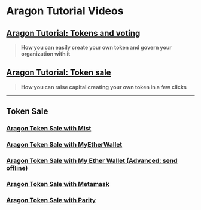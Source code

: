 # Aragon Tutorial Videos

## [**Aragon Tutorial: Tokens and voting**](https://www.youtube.com/watch?v=LszfQoXhK8U)
> **How you can easily create your own token and govern your organization with it**

## [**Aragon Tutorial: Token sale**](https://www.youtube.com/watch?v=IEPL9GC_QOY)
> **How you can raise capital creating your own token in a few clicks**

___
## Token Sale

### [**Aragon Token Sale with Mist**](https://www.youtube.com/watch?v=wtbNwA9h9SI)

### [**Aragon Token Sale with MyEtherWallet**](https://www.youtube.com/watch?v=Ju-rZc5eYlw)

### [**Aragon Token Sale with My Ether Wallet (Advanced: send offline)**](https://www.youtube.com/watch?v=czNBadKUoDc)

### [**Aragon Token Sale with Metamask**](https://www.youtube.com/watch?v=_Kp3fvPbpPI)

### [**Aragon Token Sale with Parity**](https://www.youtube.com/watch?v=jExxx7XRNQw)
